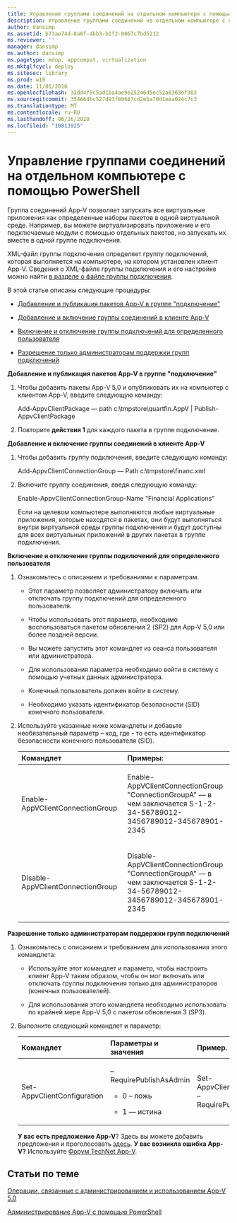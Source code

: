 ```yaml
---
title: Управление группами соединений на отдельном компьютере с помощью PowerShell
description: Управление группами соединений на отдельном компьютере с помощью PowerShell
author: dansimp
ms.assetid: b73ae74d-8a6f-4bb3-b1f2-0067c7bd5212
ms.reviewer: ''
manager: dansimp
ms.author: dansimp
ms.pagetype: mdop, appcompat, virtualization
ms.mktglfcycl: deploy
ms.sitesec: library
ms.prod: w10
ms.date: 11/01/2016
ms.openlocfilehash: 32dd4f9c5ad1ba4ae9e25246d5ec52a6363ef303
ms.sourcegitcommit: 354664bc527d93f80687cd2eba70d1eea024c7c3
ms.translationtype: MT
ms.contentlocale: ru-RU
ms.lasthandoff: 06/26/2020
ms.locfileid: "10813925"
---
```

# Управление группами соединений на отдельном компьютере с помощью PowerShell


Группа соединений App-V позволяет запускать все виртуальные приложения как определенные наборы пакетов в одной виртуальной среде. Например, вы можете виртуализировать приложение и его подключаемые модули с помощью отдельных пакетов, но запускать их вместе в одной группе подключения.

XML-файл группы подключения определяет группу подключений, которая выполняется на компьютере, на котором установлен клиент App-V. Сведения о XML-файле группы подключения и его настройке можно найти [в разделе о файле группы подключения](about-the-connection-group-file.md).

В этой статье описаны следующие процедуры:

-   [Добавление и публикация пакетов App-V в группе "подключение"](#bkmk-add-pub-pkgs-in-cg)

-   [Добавление и включение группы соединений в клиенте App-V](#bkmk-add-enable-cg-on-clt)

-   [Включение и отключение группы подключений для определенного пользователя](#bkmk-enable-cg-for-user-poshtopic)

-   [Разрешение только администраторам поддержки групп подключений](#bkmk-admin-only-posh-topic-cg)

<a href="" id="bkmk-add-pub-pkgs-in-cg"></a>**Добавление и публикация пакетов App-V в группе "подключение"**

1.  Чтобы добавить пакеты App-V 5,0 и опубликовать их на компьютер с клиентом App-V, введите следующую команду:

    Add-AppvClientPackage — path c:\\tmpstore\\quartfin.AppV | Publish-AppvClientPackage

2.  Повторите **действия 1** для каждого пакета в группе подключение.

<a href="" id="bkmk-add-enable-cg-on-clt"></a>**Добавление и включение группы соединений в клиенте App-V**

1.  Чтобы добавить группу подключения, введите следующую команду:

    Add-AppvClientConnectionGroup — Path c:\\tmpstore\\financ.xml

2.  Включите группу соединения, введя следующую команду:

    Enable-AppvClientConnectionGroup-Name "Financial Applications"

    Если на целевом компьютере выполняются любые виртуальные приложения, которые находятся в пакетах, они будут выполняться внутри виртуальной среды группы подключения и будут доступны для всех виртуальных приложений в других пакетах в группе подключения.

<a href="" id="bkmk-enable-cg-for-user-poshtopic"></a>**Включение и отключение группы подключений для определенного пользователя**

1.  Ознакомьтесь с описанием и требованиями к параметрам.

    -   Этот параметр позволяет администратору включать или отключать группу подключений для определенного пользователя.

    -   Чтобы использовать этот параметр, необходимо воспользоваться пакетом обновления 2 (SP2) для App-V 5,0 или более поздней версии.

    -   Вы можете запустить этот командлет из сеанса пользователя или администратора.

    -   Для использования параметра необходимо войти в систему с помощью учетных данных администратора.

    -   Конечный пользователь должен войти в систему.

    -   Необходимо указать идентификатор безопасности (SID) конечного пользователя.

2.  Используйте указанные ниже командлеты и добавьте необязательный параметр **–** код, где **-** то есть идентификатор безопасности конечного пользователя (SID).

    <table>
    <colgroup>
    <col width="50%" />
    <col width="50%" />
    </colgroup>
    <thead>
    <tr class="header">
    <th align="left">Командлет</th>
    <th align="left">Примеры:</th>
    </tr>
    </thead>
    <tbody>
    <tr class="odd">
    <td align="left"><p>Enable-AppVClientConnectionGroup</p></td>
    <td align="left"><p>Enable-AppVClientConnectionGroup "ConnectionGroupA" — в чем заключается S-1-2-34-56789012-3456789012-345678901-2345</p></td>
    </tr>
    <tr class="even">
    <td align="left"><p>Disable-AppVClientConnectionGroup</p></td>
    <td align="left"><p>Disable-AppVClientConnectionGroup "ConnectionGroupA" — в чем заключается S-1-2-34-56789012-3456789012-345678901-2345</p></td>
    </tr>
    </tbody>
    </table>

<a href="" id="bkmk-admin-only-posh-topic-cg"></a>**Разрешение только администраторам поддержки групп подключений**

1.  Ознакомьтесь с описанием и требованием для использования этого командлета:

    -   Используйте этот командлет и параметр, чтобы настроить клиент App-V таким образом, чтобы он мог включать или отключать группы подключения только для администраторов (конечных пользователей).

    -   Для использования этого командлета необходимо использовать по крайней мере App-V 5,0 с пакетом обновления 3 (SP3).

2.  Выполните следующий командлет и параметр:

    <table>
    <colgroup>
    <col width="33%" />
    <col width="33%" />
    <col width="33%" />
    </colgroup>
    <thead>
    <tr class="header">
    <th align="left">Командлет</th>
    <th align="left">Параметры и значения</th>
    <th align="left">Пример.</th>
    </tr>
    </thead>
    <tbody>
    <tr class="odd">
    <td align="left"><p>Set-AppvClientConfiguration</p></td>
    <td align="left"><p>–RequirePublishAsAdmin</p>
    <ul>
    <li><p>0 – ложь</p></li>
    <li><p>1 — истина</p></li>
    </ul></td>
    <td align="left"><p>Set-AppvClientConfiguration – RequirePublishAsAdmin1</p></td>
    </tr>
    </tbody>
    </table>

    **У вас есть предложение App-V**? Здесь вы можете добавить предложения и проголосовать [здесь](http://appv.uservoice.com/forums/280448-microsoft-application-virtualization). **У вас возникла ошибка App-V?** Используйте [Форум TechNet App-V](https://social.technet.microsoft.com/Forums/home?forum=mdopappv).

## Статьи по теме


[Операции, связанные с администрированием и использованием App-V 5.0](operations-for-app-v-50.md)

[Администрирование App-V с помощью PowerShell](administering-app-v-by-using-powershell.md)

 

 






